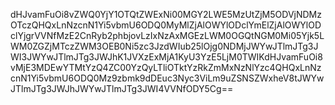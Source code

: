 dHJvamFuOi8vZWQ0YjY1OTQtZWExNi00MGY2LWE5MzUtZjM5ODVjNDMzOTczQHQxLnNzcnN1Yi5vbmU6ODQ0MyMlZjAlOWYlODclYmElZjAlOWYlODclYjgrVVNfMzE2CnRyb2phbjovLzIxNzAxMGEzLWM0OGQtNGM0Mi05Yjk5LWM0ZGZjMTczZWM3OEB0Ni5zc3JzdWIub25lOjg0NDMjJWYwJTlmJTg3JWI3JWYwJTlmJTg3JWJhK1JVXzExMjA1KyU3YzE5LjM0TWIKdHJvamFuOi8vMjE3MDEwYTMtYzQ4ZC00YzQyLTliOTktYzRkZmMxNzNlYzc4QHQxLnNzcnN1Yi5vbmU6ODQ0Mz9zbmk9dDEuc3Nyc3ViLm9uZSNSZWxheV8tJWYwJTlmJTg3JWJhJWYwJTlmJTg3JWI4VVNfODY5Cg==
